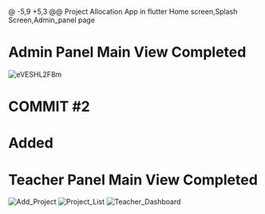 @ -5,9 +5,3 @@ Project Allocation App in flutter
 Home screen,Splash Screen,Admin_panel page
# Admin Panel Main View Completed
![eVESHL2F8m](https://user-images.githubusercontent.com/79256743/119220368-a441be00-bb03-11eb-858e-c391a993f69c.gif)
# COMMIT #2
# Added
# Teacher Panel Main View Completed
![Add_Project](https://user-images.githubusercontent.com/79273739/119242399-cb85a300-bb76-11eb-89eb-5ebe30b78799.PNG)
![Project_List](https://user-images.githubusercontent.com/79273739/119242401-cd4f6680-bb76-11eb-9cc2-4d5f01607d33.PNG)
![Teacher_Dashboard](https://user-images.githubusercontent.com/79273739/119252384-5f7e5b80-bbc5-11eb-9f2e-ce82ba6a1700.PNG)